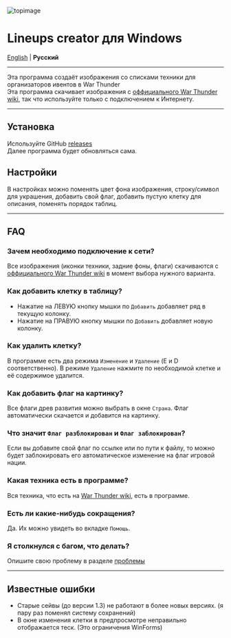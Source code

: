 ![topimage](https://github.com/user-attachments/assets/ee8737c4-bccf-422f-9b0c-5ff15001d6d5)

# Lineups creator для Windows

[English](README.md) | **Русский**

---

Эта программа создаёт изображения со списками техники для организаторов ивентов в War Thunder \
Эта программа скачивает изображения с [оффициального War Thunder wiki](https://wiki.warthunder.com/Main_Page), так что используйте только с подключением к Интернету.

---

## Установка

Используйте GitHub [releases](https://github.com/Gaz1zPr0g/wt-lineup-creator/releases) \
Далее программа будет обновляться сама.

## Настройки
В настройках можно поменять цвет фона изображения, строку/символ для украшения, добавить свой флаг, добавить пустую клетку для описания, поменять порядок таблиц.


---
## FAQ
### Зачем необходимо подключение к сети?
Все изображения (иконки техники, задние фоны, флаги) скачиваются с [оффициального War Thunder wiki](https://wiki.warthunder.com/Main_Page) в момент выбора нужного варианта.

### Как добавить клетку в таблицу? 
- Нажатие на ЛЕВУЮ кнопку мышки по `Добавить` добавляет ряд в текущую колонку. 
- Нажатие на ПРАВУЮ кнопку мышки по `Добавить` добавляет новую колонку.

### Как удалить клетку?
В программе есть два режима `Изменение` и `Удаление` (E и D соответственно). В режиме `Удаление` нажмите по необходимой клетке и её содержимое удалится.

### Как добавить флаг на картинку? 
Все флаги древ развития можно выбрать в окне `Страна`. Флаг автоматически скачается и добавится на картинку.

### Что значит `Флаг разблокирован` и `Флаг заблокирован`?
Если вы добавите свой флаг по ссылке или по пути к файлу, то можно будет заблокировать его автоматическое изменение на флаг игровой нации.

### Какая техника есть в программе?
Вся техника, что есть на [War Thunder wiki](https://wiki.warthunder.com/Main_Page), есть в программе. 

### Есть ли какие-нибудь сокращения?
Да. Их можно увидеть во вкладке `Помощь`.

### Я столкнулся с багом, что делать?
Опишите свою проблему в разделе [проблемы](https://github.com/Gaz1zPr0g/wt-lineup-creator/issues)

---
## Известные ошибки
- Старые сейвы (до версии 1.3) не работают в более новых версиях. (я пару раз поменял систему сохранений)
- В окне изменения клетки в предпросмотре неправильно отображается теск. (Это ограничения WinForms)

